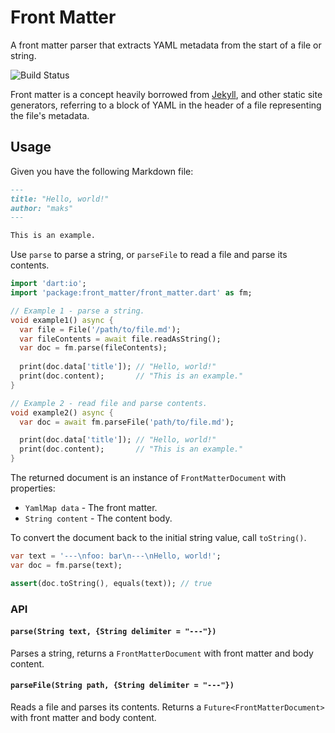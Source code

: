 # Front Matter

A front matter parser that extracts YAML metadata from the start of a file or string.

![Build Status](https://github.com/maks/front_matter_ml/actions/workflows/dart.yml/badge.svg)

Front matter is a concept heavily borrowed from [Jekyll](https://github.com/jekyll/jekyll), and other static site generators, referring to a block of YAML in the header of a file representing the file's metadata.

## Usage
Given you have the following Markdown file:

```markdown
---
title: "Hello, world!"
author: "maks"
---

This is an example.
```

Use `parse` to parse a string, or `parseFile` to read a file and parse its contents.

```dart
import 'dart:io';
import 'package:front_matter/front_matter.dart' as fm;

// Example 1 - parse a string.
void example1() async {
  var file = File('/path/to/file.md');
  var fileContents = await file.readAsString();
  var doc = fm.parse(fileContents);
  
  print(doc.data['title']); // "Hello, world!"
  print(doc.content);       // "This is an example."
}

// Example 2 - read file and parse contents.
void example2() async {
  var doc = await fm.parseFile('path/to/file.md');

  print(doc.data['title']); // "Hello, world!"
  print(doc.content);       // "This is an example."
}
```

The returned document is an instance of `FrontMatterDocument` with properties:
* `YamlMap data` - The front matter.
* `String content` - The content body.

To convert the document back to the initial string value, call `toString()`.

```dart
var text = '---\nfoo: bar\n---\nHello, world!';
var doc = fm.parse(text);

assert(doc.toString(), equals(text)); // true
```

### API

#### `parse(String text, {String delimiter = "---"})`
Parses a string, returns a `FrontMatterDocument` with front matter and body content.

#### `parseFile(String path, {String delimiter = "---"})`
Reads a file and parses its contents. Returns a `Future<FrontMatterDocument>` with front matter and body content.
